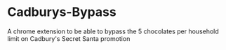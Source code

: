 # Cadburys-Bypass
A chrome extension to be able to bypass the 5 chocolates per household limit on Cadbury's Secret Santa promotion
